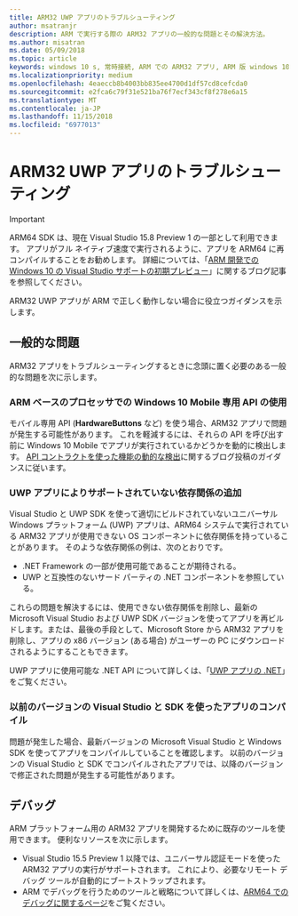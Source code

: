 ```yaml
---
title: ARM32 UWP アプリのトラブルシューティング
author: msatranjr
description: ARM で実行する際の ARM32 アプリの一般的な問題とその解決方法。
ms.author: misatran
ms.date: 05/09/2018
ms.topic: article
keywords: windows 10 s, 常時接続, ARM での ARM32 アプリ, ARM 版 windows 10, トラブルシューティング
ms.localizationpriority: medium
ms.openlocfilehash: 4eaeccb8b4003bb835ee4700d1df57cd8cefcda0
ms.sourcegitcommit: e2fca6c79f31e521ba76f7ecf343cf8f278e6a15
ms.translationtype: MT
ms.contentlocale: ja-JP
ms.lasthandoff: 11/15/2018
ms.locfileid: "6977013"
---
```

# <a name="troubleshooting-arm32-uwp-apps"></a>ARM32 UWP アプリのトラブルシューティング
>[!IMPORTANT]
> ARM64 SDK は、現在 Visual Studio 15.8 Preview 1 の一部として利用できます。 アプリがフル ネイティブ速度で実行されるように、アプリを ARM64 に再コンパイルすることをお勧めします。 詳細については、「[ARM 開発での Windows 10 の Visual Studio サポートの初期プレビュー](https://blogs.windows.com/buildingapps/2018/05/08/visual-studio-support-for-windows-10-on-arm-development/)」に関するブログ記事を参照してください。

ARM32 UWP アプリが ARM で正しく動作しない場合に役立つガイダンスを示します。 

## <a name="common-issues"></a>一般的な問題
ARM32 アプリをトラブルシューティングするときに念頭に置く必要のある一般的な問題を次に示します。

### <a name="using-windows-10-mobile-only-apis-on-arm-based-processors"></a>ARM ベースのプロセッサでの Windows 10 Mobile 専用 API の使用 
モバイル専用 API (**HardwareButtons** など) を使う場合、ARM32 アプリで問題が発生する可能性があります。 これを軽減するには、それらの API を呼び出す前に Windows 10 Mobile でアプリが実行されているかどうかを動的に検出します。 [API コントラクトを使った機能の動的な検出](https://blogs.windows.com/buildingapps/2015/09/15/dynamically-detecting-features-with-api-contracts-10-by-10/)に関するブログ投稿のガイダンスに従います。

### <a name="including-dependencies-not-supported-by-uwp-apps"></a>UWP アプリによりサポートされていない依存関係の追加
Visual Studio と UWP SDK を使って適切にビルドされていないユニバーサル Windows プラットフォーム (UWP) アプリは、ARM64 システムで実行されている ARM32 アプリが使用できない OS コンポーネントに依存関係を持っていることがあります。 そのような依存関係の例は、次のとおりです。

- .NET Framework の一部が使用可能であることが期待される。
- UWP と互換性のないサード パーティの .NET コンポーネントを参照している。

これらの問題を解決するには、使用できない依存関係を削除し、最新の Microsoft Visual Studio および UWP SDK バージョンを使ってアプリを再ビルドします。または、最後の手段として、Microsoft Store から ARM32 アプリを削除し、アプリの x86 バージョン (ある場合) がユーザーの PC にダウンロードされるようにすることもできます。 

UWP アプリに使用可能な .NET API について詳しくは、「[UWP アプリの .NET](https://msdn.microsoft.com/library/windows/apps/mt185501.aspx)」をご覧ください。

### <a name="compiling-an-app-with-an-older-version-of-visual-studio-and-sdk"></a>以前のバージョンの Visual Studio と SDK を使ったアプリのコンパイル
問題が発生した場合、最新バージョンの Microsoft Visual Studio と Windows SDK を使ってアプリをコンパイルしていることを確認します。 以前のバージョンの Visual Studio と SDK でコンパイルされたアプリでは、以降のバージョンで修正された問題が発生する可能性があります。

## <a name="debugging"></a>デバッグ
ARM プラットフォーム用の ARM32 アプリを開発するために既存のツールを使用できます。 便利なリソースを次に示します。

- Visual Studio 15.5 Preview 1 以降では、ユニバーサル認証モードを使った ARM32 アプリの実行がサポートされます。 これにより、必要なリモート デバッグ ツールが自動的にブートストラップされます。
- ARM でデバッグを行うためのツールと戦略について詳しくは、[ARM64 でのデバッグに関するページ](https://docs.microsoft.com/en-us/windows-hardware/drivers/debugger/debugging-arm64)をご覧ください。